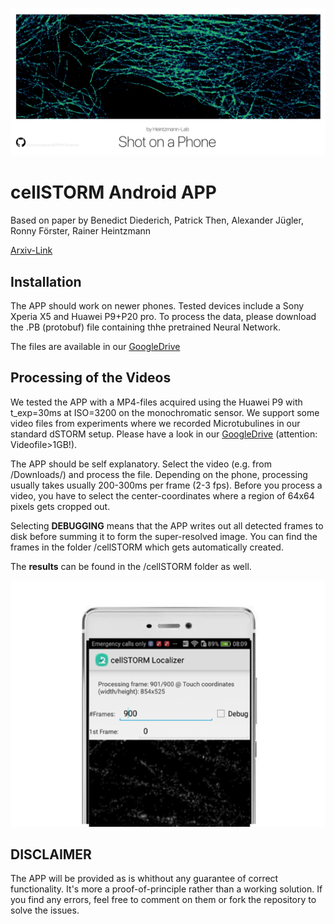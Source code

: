 ![cellSTORM APP](./images/ShotOnHuawei_4.png)

cellSTORM Android APP
==============================

Based on paper by Benedict Diederich, Patrick Then, Alexander Jügler, Ronny Förster, Rainer Heintzmann

[Arxiv-Link](https://arxiv.org/abs/1804.06244)

## Installation
The APP should work on newer phones. Tested devices include a Sony Xperia X5 and Huawei P9+P20 pro. To process the data, please download the .PB (protobuf) file containing thhe pretrained Neural Network. 

The files are available in our [GoogleDrive]([https://drive.google.com/drive/folders/1dc1n7xVqvl5wu0Mui3TbSOfZdSqgrVZJ?usp=sharing)

## Processing of the Videos
We tested the APP with a MP4-files acquired using the Huawei P9 with t_exp=30ms at ISO=3200 on the monochromatic sensor. We support some video files from experiments where we recorded Microtubulines in our standard dSTORM setup. Please have a look in our [GoogleDrive]([https://drive.google.com/drive/folders/1dc1n7xVqvl5wu0Mui3TbSOfZdSqgrVZJ?usp=sharing) (attention: Videofile>1GB!). 

The APP should be self explanatory. Select the video (e.g. from /Downloads/) and process the file. Depending on the phone, processing usually takes usually 200-300ms per frame (2-3 fps). 
Before you process a video, you have to select the center-coordinates where a region of 64x64 pixels gets cropped out. 

Selecting **DEBUGGING** means that the APP writes out all detected frames to disk before summing it to form the super-resolved image. You can find the frames in the folder /cellSTORM which gets automatically created. 

The **results** can be found in the /cellSTORM folder as well. 

![cellSTORM APP](./images/cellSTORM_APP.png)


## DISCLAIMER 
The APP will be provided as is whithout any guarantee of correct functionality. It's more a proof-of-principle rather than a working solution. 
If you find any errors, feel free to comment on them or fork the repository to solve the issues. 




